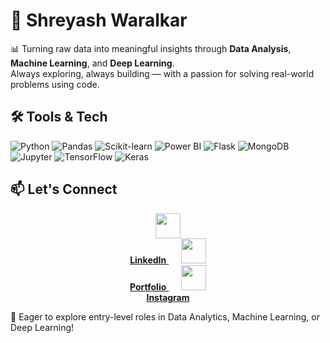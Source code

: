 # 💼 Shreyash Waralkar

📊 Turning raw data into meaningful insights through **Data Analysis**, **Machine Learning**, and **Deep Learning**.  
Always exploring, always building — with a passion for solving real-world problems using code.

<!--
## 🚀 Projects
- 💎 **Gemstone Price Prediction** — analyzed features to predict market prices using ML  
- 📈 **Amazon Sales Dashboard** — created interactive Power BI visuals for sales insights  
- 👁️ **Conjunctivitis Detection** — built CNN model to classify healthy vs infected eyes 
-->

## 🛠️ Tools & Tech
![Python](https://img.shields.io/badge/-Python-3776AB?style=flat&logo=python&logoColor=white)
![Pandas](https://img.shields.io/badge/-Pandas-150458?style=flat&logo=pandas)
![Scikit-learn](https://img.shields.io/badge/-Scikit--learn-F7931E?style=flat&logo=scikit-learn&logoColor=white)
![Power BI](https://img.shields.io/badge/-Power%20BI-F2C811?style=flat&logo=powerbi&logoColor=black)
![Flask](https://img.shields.io/badge/-Flask-000000?style=flat&logo=flask)
![MongoDB](https://img.shields.io/badge/-MongoDB-47A248?style=flat&logo=mongodb&logoColor=white)
![Jupyter](https://img.shields.io/badge/-Jupyter-F37626?style=flat&logo=jupyter&logoColor=white)
![TensorFlow](https://img.shields.io/badge/-TensorFlow-FF6F00?style=flat&logo=tensorflow&logoColor=white)
![Keras](https://img.shields.io/badge/-Keras-D00000?style=flat&logo=keras&logoColor=white)

<!-- ## 🧑‍💻 Internship
**Machine Learning Intern – iNeuron.ai**  
Built a model to detect credit card defaulters using ML techniques and deployed it using Flask & MongoDB.
-->

## 📫 Let's Connect

<p align="center">
  <a href="https://www.linkedin.com/in/shreyash-waralkar" target="_blank">
    <img src="https://cdn.jsdelivr.net/gh/devicons/devicon/icons/linkedin/linkedin-original.svg" width="40"/><br>
    <strong>LinkedIn</strong>
  </a>
  &nbsp;&nbsp;&nbsp;&nbsp;
  <a href="https://shreyash67.github.io/Shreyash_Portfolio/" target="_blank">
    <img src="https://img.icons8.com/fluency/48/domain.png" width="40"/><br>
    <strong>Portfolio</strong>
  </a>
  &nbsp;&nbsp;&nbsp;&nbsp;
  <a href="https://www.instagram.com/its_Shreyash61/" target="_blank">
    <img src="https://cdn-icons-png.flaticon.com/512/174/174855.png" width="40"/><br>
    <strong>Instagram</strong>
  </a>
</p>

🚀 Eager to explore entry-level roles in Data Analytics, Machine Learning, or Deep Learning!
